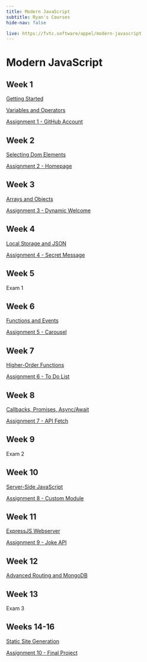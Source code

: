 ```yaml
---
title: Modern JavaScript
subtitle: Ryan's Courses
hide-nav: false

live: https://fvtc.software/appel/modern-javascript
---
```


# Modern JavaScript

## Week 1

[Getting Started](/appel/ultra-modern-javascript/getting-started)

[Variables and Operators](appel/ultra-modern-javascript/variables-and-operators)

[Assignment 1 - GitHub Account](/appel/modern-javascript/assignments/github-account)

## Week 2

[Selecting Dom Elements](/appel/modern-javascript/selecting-dom-elements)

[Assignment 2 - Homepage](/appel/modern-javascript/assignments/homepage)

## Week 3

[Arrays and Objects](/appel/modern-javascript/arrays-and-objects)

[Assignment 3 - Dynamic Welcome](/appel/modern-javascript/assignments/dynamic-welcome)

## Week 4

[Local Storage and JSON](/appel/modern-javascript/local-storage-and-json)

[Assignment 4 - Secret Message](/appel/modern-javascript/assignments/secret-message)

## Week 5

Exam 1

## Week 6

[Functions and Events](/appel/modern-javascript/functions-and-events)

[Assignment 5 - Carousel](/appel/modern-javascript/assignments/carousel)

## Week 7

[Higher-Order Functions](/appel/modern-javascript/higher-order-functions)

[Assignment 6 - To Do List](/appel/modern-javascript/assignments/to-do-list)

## Week 8

[Callbacks, Promises, Async/Await](/appel/modern-javascript/callbacks-promises-async-await)

[Assignment 7 - API Fetch](/appel/modern-javascript/assignments/api-fetch) 

## Week 9

Exam 2

## Week 10

[Server-Side JavaScript](/appel/modern-javascript/server-side-javascript)

[Assignment 8 - Custom Module](/appel/modern-javascript/assignments/custom-module)

## Week 11

[ExpressJS Webserver](/appel/modern-javascript/expressjs-webserver)

[Assignment 9 - Joke API](/appel/modern-javascript/assignments/joke-api)

## Week 12

[Advanced Routing and MongoDB](/appel/modern-javascript/routing-and-mongodb)

## Week 13

Exam 3

## Weeks 14-16

[Static Site Generation](/appel/modern-javascript/static-site-generation)

[Assignment 10 - Final Project](/appel/modern-javascript/assignments/final-project)
